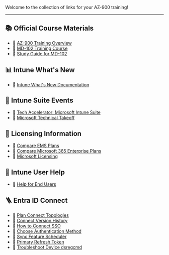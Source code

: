 Welcome to the collection of links for your AZ-900 training!

---

## 📚 Official Course Materials
- 🔗 [AZ-900 Training Overview](https://learn.microsoft.com/en-us/credentials/certifications/azure-fundamentals/?practice-assessment-type=certification)
- 🔗 [MD-102 Training Course](https://learn.microsoft.com/en-us/training/courses/md-102t00)
- 🔗 [Study Guide for MD-102](https://learn.microsoft.com/en-us/credentials/certifications/resources/study-guides/md-102)

## 📊 Intune What's New
- 🔗 [Intune What's New Documentation](https://learn.microsoft.com/en-us/mem/intune/fundamentals/whats-new)

## 🎡 Intune Suite Events
- 🔗 [Tech Accelerator: Microsoft Intune Suite](https://techcommunity.microsoft.com/t5/tech-community-live/tech-accelerator-microsoft-intune-suite/ec-p/3756368)
- 🔗 [Microsoft Technical Takeoff](https://techcommunity.microsoft.com/t5/tech-community-live/microsoft-technical-takeoff/ev-p/3968237)

## 💸 Licensing Information
- 🔗 [Compare EMS Plans](https://www.microsoft.com/en-us/microsoft-365/enterprise-mobility-security/compare-plans-and-pricing)
- 🔗 [Compare Microsoft 365 Enterprise Plans](https://www.microsoft.com/en-us/microsoft-365/compare-microsoft-365-enterprise-plans)
- 🔗 [Microsoft Licensing](https://m365maps.com)

## 👤 Intune User Help
- 🔗 [Help for End Users](https://learn.microsoft.com/en-us/mem/intune/user-help/)

## 🪜 Entra ID Connect
- 🔗 [Plan Connect Topologies](https://learn.microsoft.com/en-us/azure/active-directory/hybrid/plan-connect-topologies)
- 🔗 [Connect Version History](https://learn.microsoft.com/en-us/azure/active-directory/hybrid/reference-connect-version-history)
- 🔗 [How to Connect SSO](https://learn.microsoft.com/en-us/azure/active-directory/hybrid/how-to-connect-sso)
- 🔗 [Choose Authentication Method](https://learn.microsoft.com/en-us/azure/active-directory/hybrid/choose-ad-authn)
- 🔗 [Sync Feature Scheduler](https://learn.microsoft.com/en-us/azure/active-directory/hybrid/how-to-connect-sync-feature-scheduler)
- 🔗 [Primary Refresh Token](https://learn.microsoft.com/en-us/azure/active-directory/devices/concept-primary-refresh-token)
- 🔗 [Troubleshoot Device dsregcmd](https://learn.microsoft.com/en-us/entra/identity/devices/troubleshoot-device-dsregcmd)
